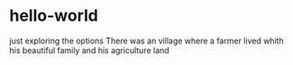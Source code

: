 # hello-world
just exploring the options
There was an village where a farmer lived whith his beautiful family and his agriculture land 
